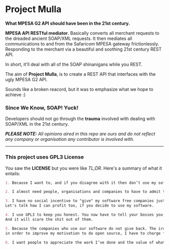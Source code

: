 # Project Mulla

__What MPESA G2 API should have been in the 21st century.__

__MPESA API RESTful mediator__. Basically converts all merchant requests to the dreaded ancient SOAP/XML 
requests. It then mediates all communications to and from the Safaricom MPESA gateway frictionlessly. 
Responding to the merchant via a beautiful and soothing 21st century REST API.

In short, it'll deal with all of the SOAP shinanigans while you REST.

The aim of __Project Mulla__, is to create a REST API that interfaces with the ugly MPESA G2 API.

Sounds like a broken reacord, but it was to emphasize what we hope to achieve :)

### Since We Know, SOAP! Yuck!

Developers should not go through the __trauma__ involved with dealing with SOAP/XML in the 21st century.

*__PLEASE NOTE:__ All opinions aired in this repo are ours and do not reflect any company or organisation any contributor is involved with.*

---

### This project uses GPL3 License

You saw the __LICENSE__ but you were like *TL;DR*. Here's a summary of what it entails:

```markdown
1. Because I want to, and if you disagree with it then don’t use my software. It’s as simple as that.

2. I almost need people, organisations and companies to have to admit they use my software.

3. I have no social incentive to "give" my software free companies just after nothing else but profit. 
Let's talk how I can profit too, if you decide to use my software.

4. I use GPL3 to keep you honest. You now have to tell your bosses you’re using my gear. 
And it will scare the shit out of them.

5. Because the companies who use our software do not give back. The irony of the situation is that, 
in order to improve my motivation to do open source, I have to charge for it.

6. I want people to appreciate the work I’ve done and the value of what I’ve made.
```
